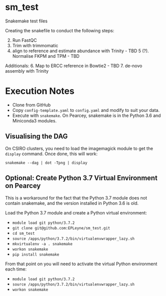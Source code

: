 # sm_test
Snakemake test files

Creating the snakefile to conduct the following steps:

2. Run FastQC
3. Trim with trimmomatic
4. align to reference and estimate abundance with Trinity - TBD
5 (?). Normalise FKPM and TPM - TBD

Additionals:
6. Map to ERCC reference in Bowtie2 - TBD
7. de-novo assembly with Trinity

# Execution Notes

* Clone from GitHub
* Copy `config-template.yaml` to `config.yaml` and modify to suit your data.
* Execute with `snakemake`. On Pearcey, snakemake is in the Python 3.6 and
  Miniconda3 modules.

## Visualising the DAG

On CSIRO clusters, you need to load the imagemagick module to get the `display`
command. Once done, this will work:

`snakemake --dag | dot -Tpng | display`

## Optional: Create Python 3.7 Virtual Environment on Pearcey

This is a workaround for the fact that the Python 3.7 module does not contain
snakemake, and the version installed in Python 3.6 is old.

Load the Python 3.7 module and create a Python virtual environment:

* `module load git python/3.7.2`
* `git clone git@github.com:EPLeyne/sm_test.git`
* `cd sm_test`
* `source /apps/python/3.7.2/bin/virtualenvwrapper_lazy.sh`
* `mkvirtualenv -a . snakemake`
* `workon snakemake`
* `pip install snakemake`

From that point on you will need to activate the virtual Python environment
each time:

* `module load git python/3.7.2`
* `source /apps/python/3.7.2/bin/virtualenvwrapper_lazy.sh`
* `workon snakemake`
